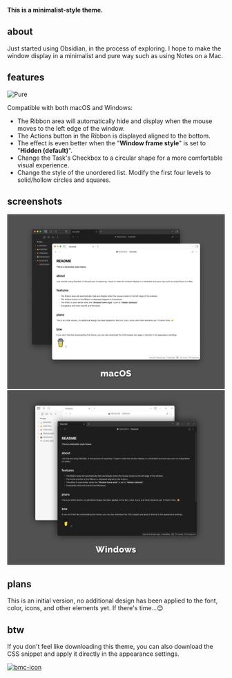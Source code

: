 **This is a minimalist-style theme.**


## about

Just started using Obsidian, in the process of exploring. I hope to make the window display in a minimalist and pure way such as using Notes on a Mac.


## features

![Pure](https://github.com/lychileng/Obsidian-Theme-Pure/blob/main/screenshots/Pure%20Theme.gif?raw=true)  

Compatible with both macOS and Windows:
+ The Ribbon area will automatically hide and display when the mouse moves to the left edge of the window.
+ The Actions button in the Ribbon is displayed aligned to the bottom.
+ The effect is even better when the "**Window frame style**" is set to "**Hidden (default)**".
+ Change the Task's Checkbox to a circular shape for a more comfortable visual experience.
+ Change the style of the unordered list. Modify the first four levels to solid/hollow circles and squares.


## screenshots

![macOS](https://github.com/lychileng/Obsidian-Theme-Pure/blob/main/screenshots/mac_512.jpg?raw=true)
![Windows](https://github.com/lychileng/Obsidian-Theme-Pure/blob/main/screenshots/win_512.jpg?raw=true)


## plans

This is an initial version, no additional design has been applied to the font, color, icons, and other elements yet. If there's time...😊


## btw

If you don't feel like downloading this theme, you can also download the CSS snippet and apply it directly in the appearance settings.


[<img width="60" alt="bmc-icon" src="https://upload.wikimedia.org/wikipedia/zh/0/08/Buy_me_a_coffee_logo.png">](https://www.buymeacoffee.com/lychi)
